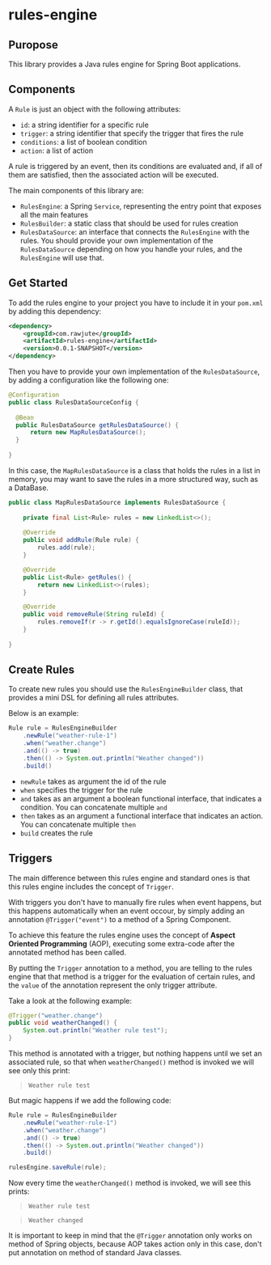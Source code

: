 
# rules-engine

## Puropose
This library provides a Java rules engine for Spring Boot applications.


## Components
A `Rule` is just an object with the following attributes:
- `id`: a string identifier for a specific rule
- `trigger`: a string identifier that specify the trigger that fires the rule
- `conditions`: a list of boolean condition
- `action`: a list of action

A rule is triggered by an event, then its conditions are evaluated and, if all of them are satisfied, then the associated action will be executed.

The main components of this library are:
- `RulesEngine`: a Spring `Service`, representing the entry point that exposes all the main features
- `RulesBuilder`: a static class that should be used for rules creation
- `RulesDataSource`: an interface that connects the `RulesEngine` with the rules. You should provide your own implementation of the `RulesDataSource` depending on how you handle your rules, and the `RulesEngine` will use that.

## Get Started
To add the rules engine to your project you have to include it in your `pom.xml` by adding this dependency:
```xml
<dependency>  
	<groupId>com.rawjute</groupId>  
	<artifactId>rules-engine</artifactId>
	<version>0.0.1-SNAPSHOT</version>
</dependency>
```

Then you have to provide your own implementation of the `RulesDataSource`, by adding a configuration like the following one:
```java
@Configuration  
public class RulesDataSourceConfig {  
  
  @Bean
  public RulesDataSource getRulesDataSource() {  
	  return new MapRulesDataSource();  
  }
  
}
```

In this case, the `MapRulesDataSource` is a class that holds the rules in a list in memory, you may want to save the rules in a more structured way, such as a DataBase.

```java
public class MapRulesDataSource implements RulesDataSource {  
  
    private final List<Rule> rules = new LinkedList<>();  
  
	@Override  
	public void addRule(Rule rule) {  
		rules.add(rule);  
	}  

	@Override  
	public List<Rule> getRules() {  
		return new LinkedList<>(rules);  
	}  

	@Override  
	public void removeRule(String ruleId) {  
		rules.removeIf(r -> r.getId().equalsIgnoreCase(ruleId));  
	}
	
}
```

## Create Rules
To create new rules you should use the `RulesEngineBuilder` class, that provides a mini DSL for defining all rules attributes.

Below is an example:

```java
Rule rule = RulesEngineBuilder
	.newRule("weather-rule-1")
	.when("weather.change")
	.and(() -> true)
	.then(() -> System.out.println("Weather changed"))
	.build()
```

- `newRule` takes as argument the id of the rule
- `when` specifies the trigger for the rule
- `and` takes as an argument a boolean functional interface, that indicates a condition. You can concatenate multiple `and`
- `then` takes as an argument a functional interface that indicates an action. You can concatenate multiple `then`
- `build` creates the rule

## Triggers
The main difference between this rules engine and standard ones is that this rules engine includes the concept of `Trigger`.

With triggers you don't have to manually fire rules when event happens, but this happens automatically when an event occour, by simply adding an annotation `@Trigger("event")` to a method of a Spring Component.

To achieve this feature the rules engine uses the concept of **Aspect Oriented Programming** (AOP), executing some extra-code after the annotated method has been called.

By putting the `Trigger` annotation to a method, you are telling to the rules engine that that method is a trigger for the evaluation of certain rules, and the `value` of the annotation represent the only trigger attribute.

Take a look at the following example:

```java
@Trigger("weather.change")  
public void weatherChanged() {  
	System.out.println("Weather rule test");
}
```

This method is annotated with a trigger, but nothing happens until we set an associated rule, so that when `weatherChanged()` method is invoked we will see only this print:
> `Weather rule test`

But magic happens if we add the following code:
```java
Rule rule = RulesEngineBuilder
	.newRule("weather-rule-1")
	.when("weather.change")
	.and(() -> true)
	.then(() -> System.out.println("Weather changed"))
	.build()

rulesEngine.saveRule(rule);
```

Now every time the `weatherChanged()` method is invoked, we will see this prints:
> `Weather rule test`

> `Weather changed`

It is important to keep in mind that the `@Trigger` annotation only works on method of Spring objects, because AOP takes action only in this case, don't put annotation on method of standard Java classes.
